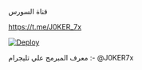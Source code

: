 قناة السورس 

https://t.me/J0KER_7x

[![Deploy](https://www.herokucdn.com/deploy/button.svg)](https://heroku.com/deploy?template=https://github.com/JOKER-7X/joker7xx_ch)

معرف المبرمج علي تليجرام :- @J0KER7x
